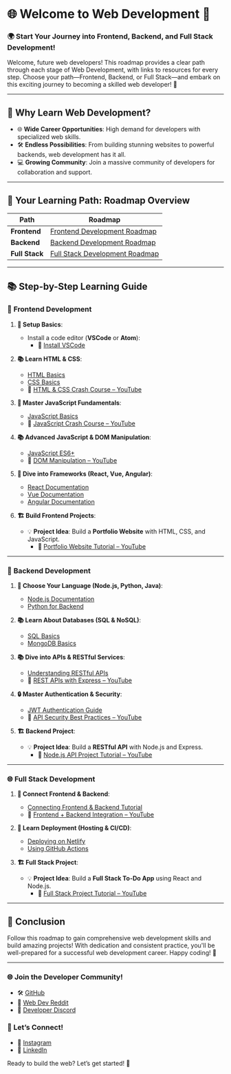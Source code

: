 # 🌐 Welcome to **Web Development** 🚀

### 🌍 Start Your Journey into **Frontend, Backend, and Full Stack Development**!

Welcome, future web developers! This roadmap provides a clear path through each stage of Web Development, with links to resources for every step. Choose your path—Frontend, Backend, or Full Stack—and embark on this exciting journey to becoming a skilled web developer! 🎯

---

## 🌟 Why Learn Web Development?

- 🌐 **Wide Career Opportunities**: High demand for developers with specialized web skills.
- 🛠️ **Endless Possibilities**: From building stunning websites to powerful backends, web development has it all.
- 💻 **Growing Community**: Join a massive community of developers for collaboration and support.

---

## 📅 Your Learning Path: Roadmap Overview

| **Path**          | **Roadmap**                                       |
|-------------------|---------------------------------------------------|
| **Frontend**      | [Frontend Development Roadmap](frontend-development.md)     |
| **Backend**       | [Backend Development Roadmap](backend-development.md)       |
| **Full Stack**    | [Full Stack Development Roadmap](full-stack-development.md) |

---

## 📚 Step-by-Step Learning Guide

### 🎨 **Frontend Development**

1. **🔧 Setup Basics**:
   - Install a code editor (**VSCode** or **Atom**):
     - 🔗 [Install VSCode](https://code.visualstudio.com/Download)

2. **📚 Learn HTML & CSS**:
   - [HTML Basics](https://developer.mozilla.org/en-US/docs/Web/HTML)
   - [CSS Basics](https://developer.mozilla.org/en-US/docs/Web/CSS)
   - 🎥 [HTML & CSS Crash Course – YouTube](https://www.youtube.com/watch?v=UB1O30fR-EE)

3. **🎨 Master JavaScript Fundamentals**:
   - [JavaScript Basics](https://javascript.info/)
   - 🎥 [JavaScript Crash Course – YouTube](https://www.youtube.com/watch?v=W6NZfCO5SIk)

4. **📚 Advanced JavaScript & DOM Manipulation**:
   - [JavaScript ES6+](https://es6.io/)
   - 🎥 [DOM Manipulation – YouTube](https://www.youtube.com/watch?v=y17RuWkWdn8)

5. **🚀 Dive into Frameworks (React, Vue, Angular)**:
   - [React Documentation](https://reactjs.org/)
   - [Vue Documentation](https://vuejs.org/)
   - [Angular Documentation](https://angular.io/)

6. **🏗️ Build Frontend Projects**:
   - 💡 **Project Idea**: Build a **Portfolio Website** with HTML, CSS, and JavaScript.
     - 🎥 [Portfolio Website Tutorial – YouTube](https://www.youtube.com/watch?v=j03oa-_41A4)

---

### 🔧 **Backend Development**

1. **🔧 Choose Your Language (Node.js, Python, Java)**:
   - [Node.js Documentation](https://nodejs.org/en/docs/)
   - [Python for Backend](https://realpython.com/)

2. **📚 Learn About Databases (SQL & NoSQL)**:
   - [SQL Basics](https://www.w3schools.com/sql/)
   - [MongoDB Basics](https://www.mongodb.com/)

3. **📚 Dive into APIs & RESTful Services**:
   - [Understanding RESTful APIs](https://restfulapi.net/)
   - 🎥 [REST APIs with Express – YouTube](https://www.youtube.com/watch?v=FGpPMHh3nzs)

4. **🔒 Master Authentication & Security**:
   - [JWT Authentication Guide](https://jwt.io/introduction/)
   - 🎥 [API Security Best Practices – YouTube](https://www.youtube.com/watch?v=4cDppjxfjns)

5. **🏗️ Backend Project**:
   - 💡 **Project Idea**: Build a **RESTful API** with Node.js and Express.
     - 🎥 [Node.js API Project Tutorial – YouTube](https://www.youtube.com/watch?v=pKd0Rpw7O48)

---

### 🌐 **Full Stack Development**

1. **🌉 Connect Frontend & Backend**:
   - [Connecting Frontend & Backend Tutorial](https://medium.com/)
   - 🎥 [Frontend + Backend Integration – YouTube](https://www.youtube.com/watch?v=Oh8mPbEqnCk)

2. **🚀 Learn Deployment (Hosting & CI/CD)**:
   - [Deploying on Netlify](https://www.netlify.com/)
   - [Using GitHub Actions](https://docs.github.com/en/actions)

3. **🏗️ Full Stack Project**:
   - 💡 **Project Idea**: Build a **Full Stack To-Do App** using React and Node.js.
     - 🎥 [Full Stack Project Tutorial – YouTube](https://www.youtube.com/watch?v=ne6dPx1Z00M)

---

## 🎉 Conclusion

Follow this roadmap to gain comprehensive web development skills and build amazing projects! With dedication and consistent practice, you'll be well-prepared for a successful web development career. Happy coding! 🚀

---

### 🌐 Join the Developer Community!
- 🛠️ [GitHub](https://github.com/)
- 💬 [Web Dev Reddit](https://www.reddit.com/r/webdev/)
- 📱 [Developer Discord](https://discord.com/invite/developers)

### 💬 Let’s Connect!
- 📸 [Instagram](https://www.instagram.com/yourusername)
- 🔗 [LinkedIn](https://www.linkedin.com/in/yourusername)

Ready to build the web? Let’s get started! 🎉
